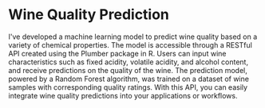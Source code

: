 # Wine Quality Prediction
I've developed a machine learning model to predict wine quality based on a variety of chemical properties. The model is accessible through a RESTful API created using the Plumber package in R. Users can input wine characteristics such as fixed acidity, volatile acidity, and alcohol content, and receive predictions on the quality of the wine. The prediction model, powered by a Random Forest algorithm, was trained on a dataset of wine samples with corresponding quality ratings. With this API, you can easily integrate wine quality predictions into your applications or workflows.
